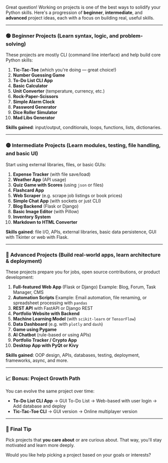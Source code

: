 Great question! Working on projects is one of the best ways to solidify your Python skills. Here's a progression of **beginner**, **intermediate**, and **advanced** project ideas, each with a focus on building real, useful skills.

---

### 🟢 **Beginner Projects** (Learn syntax, logic, and problem-solving)

These projects are mostly CLI (command line interface) and help build core Python skills:

1. **Tic-Tac-Toe** (which you're doing — great choice!)
2. **Number Guessing Game**
3. **To-Do List CLI App**
4. **Basic Calculator**
5. **Unit Converter** (temperature, currency, etc.)
6. **Rock-Paper-Scissors**
7. **Simple Alarm Clock**
8. **Password Generator**
9. **Dice Roller Simulator**
10. **Mad Libs Generator**

**Skills gained**: input/output, conditionals, loops, functions, lists, dictionaries.

---

### 🟡 **Intermediate Projects** (Learn modules, testing, file handling, and basic UI)

Start using external libraries, files, or basic GUIs:

1. **Expense Tracker** (with file save/load)
2. **Weather App** (API usage)
3. **Quiz Game with Scores** (using `json` or files)
4. **Flashcard App**
5. **Web Scraper** (e.g. scrape job listings or book prices)
6. **Simple Chat App** (with sockets or just CLI)
7. **Blog Backend** (Flask or Django)
8. **Basic Image Editor** (with Pillow)
9. **Inventory System**
10. **Markdown to HTML Converter**

**Skills gained**: file I/O, APIs, external libraries, basic data persistence, GUI with Tkinter or web with Flask.

---

### 🔴 **Advanced Projects** (Build real-world apps, learn architecture & deployment)

These projects prepare you for jobs, open source contributions, or product development:

1. **Full-featured Web App** (Flask or Django)
   Example: Blog, Forum, Task Manager, CMS
2. **Automation Scripts**
   Example: Email automation, file renaming, or spreadsheet processing with `pandas`
3. **REST API** with FastAPI or Django REST
4. **Portfolio Website with Backend**
5. **Machine Learning Model** (with `scikit-learn` or `TensorFlow`)
6. **Data Dashboard** (e.g. with `plotly` and `dash`)
7. **Game using Pygame**
8. **AI Chatbot** (rule-based or using APIs)
9. **Portfolio Tracker / Crypto App**
10. **Desktop App with PyQt or Kivy**

**Skills gained**: OOP design, APIs, databases, testing, deployment, frameworks, async, and more.

---

### 📈 Bonus: Project Growth Path

You can evolve the same project over time:

* **To-Do List CLI App** → GUI To-Do List → Web-based with user login → Add database and deploy
* **Tic-Tac-Toe CLI** → GUI version → Online multiplayer version

---

### 🧠 Final Tip

Pick projects that **you care about** or are curious about. That way, you'll stay motivated and learn more deeply.

Would you like help picking a project based on your goals or interests?
